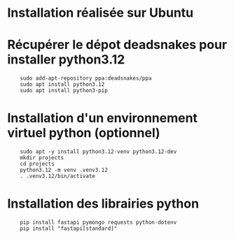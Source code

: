 # Installation réalisée sur Ubuntu


# Récupérer le dépot deadsnakes pour installer python3.12
```
	sudo add-apt-repository ppa:deadsnakes/ppa
	sudo apt install python3.12
	sudo apt install python3-pip
```

# Installation d'un environnement virtuel python (optionnel)
```
	sudo apt -y install python3.12-venv python3.12-dev
    mkdir projects
    cd projects
    python3.12 -m venv .venv3.12
    . .venv3.12/bin/activate
```

# Installation des librairies python
```
    pip install fastapi pymongo requests python-dotenv
    pip install "fastapi[standard]"
```